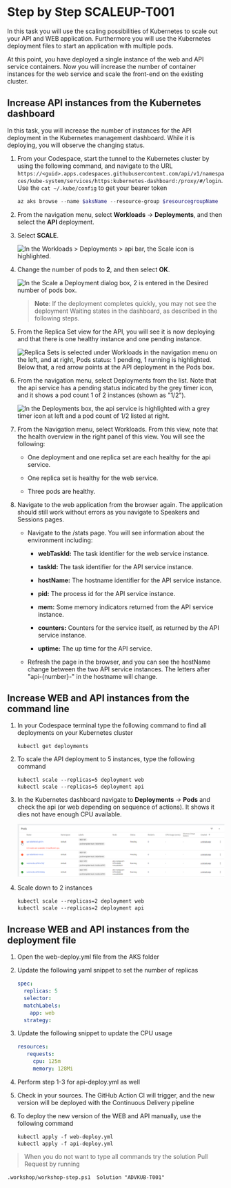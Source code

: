 # Step by Step SCALEUP-T001

In this task you will use the scaling possibilities of Kubernetes to scale out your API and WEB application. Furthermore you will use the Kubernetes deployment files to start an application with multiple pods. 

At this point, you have deployed a single instance of the web and API service containers. Now you will increase the number of container instances for the web service and scale the front-end on the existing cluster.

## Increase API instances from the Kubernetes dashboard

In this task, you will increase the number of instances for the API deployment in the Kubernetes management dashboard. While it is deploying, you will observe the changing status.

1. From your Codespace, start the tunnel to the Kubernetes cluster by using the following command, and navigate to the URL `https://<guid>.apps.codespaces.githubusercontent.com/api/v1/namespaces/kube-system/services/https:kubernetes-dashboard:/proxy/#/login`. Use the `cat ~/.kube/config` to get your bearer token  

   ```PowerShell
   az aks browse --name $aksName --resource-group $resourcegroupName
   ```

2. From the navigation menu, select **Workloads** -\> **Deployments**, and then select the **API** deployment.

2. Select **SCALE**.

   ![In the Workloads > Deployments > api bar, the Scale icon is highlighted.](/Assets/image89.png)

3. Change the number of pods to **2**, and then select **OK**.

   ![In the Scale a Deployment dialog box, 2 is entered in the Desired number of pods box.](/Assets/image116.png)

   > **Note**: If the deployment completes quickly, you may not see the deployment Waiting states in the dashboard, as described in the following steps.

4. From the Replica Set view for the API, you will see it is now deploying and that there is one healthy instance and one pending instance.

   ![Replica Sets is selected under Workloads in the navigation menu on the left, and at right, Pods status: 1 pending, 1 running is highlighted. Below that, a red arrow points at the API deployment in the Pods box.](/Assets/image117.png)

5. From the navigation menu, select Deployments from the list. Note that the api service has a pending status indicated by the grey timer icon, and it shows a pod count 1 of 2 instances (shown as "1/2").

   ![In the Deployments box, the api service is highlighted with a grey timer icon at left and a pod count of 1/2 listed at right.](/Assets/image118.png)

6. From the Navigation menu, select Workloads. From this view, note that the health overview in the right panel of this view. You will see the following:

   - One deployment and one replica set are each healthy for the api service.

   - One replica set is healthy for the web service.

   - Three pods are healthy.

7. Navigate to the web application from the browser again. The application should still work without errors as you navigate to Speakers and Sessions pages.

   - Navigate to the /stats page. You will see information about the environment including:

     - **webTaskId:** The task identifier for the web service instance.

     - **taskId:** The task identifier for the API service instance.

     - **hostName:** The hostname identifier for the API service instance.

     - **pid:** The process id for the API service instance.

     - **mem:** Some memory indicators returned from the API service instance.

     - **counters:** Counters for the service itself, as returned by the API service instance.

     - **uptime:** The up time for the API service.

   - Refresh the page in the browser, and you can see the hostName change between the two API service instances. The letters after "api-{number}-" in the hostname will change.

## Increase WEB and API instances from the command line

1. In your Codespace terminal type the following command to find all deployments on your Kubernetes cluster

   ```
   kubectl get deployments
   ```

2. To scale the API deployment to 5 instances, type the following command

   ```
   kubectl scale --replicas=5 deployment web
   kubectl scale --replicas=5 deployment api
   ```

3. In the Kubernetes dashboard navigate to **Deployments** -\> **Pods** and check the api (or web depending on sequence of actions). It shows it dies not have enough CPU available. 

   ![](/Assets/NoCPU.png)

4. Scale down to 2 instances 

   ```
   kubectl scale --replicas=2 deployment web
   kubectl scale --replicas=2 deployment api
   ```

## Increase WEB and API instances from the deployment file

1. Open the web-deploy.yml file from the AKS folder
2. Update the following yaml snippet to set the number of replicas

   ```YAML
   spec:
     replicas: 5
     selector:
     matchLabels:
       app: web
     strategy:
   ```

3. Update the following snippet to update the CPU usage

   ```YAML
   resources:
      requests:
        cpu: 125m
        memory: 128Mi
   ```

4. Perform step 1-3 for api-deploy.yml as well
5. Check in your sources. The GitHub Action CI will trigger, and the new version will be deployed with the Continuous Delivery pipeline
6. To deploy the new version of the WEB and API manually, use the following command

   ```
   kubectl apply -f web-deploy.yml
   kubectl apply -f api-deploy.yml
   ```

> When you do not want to type all commands try the solution Pull Request by running

```
.workshop/workshop-step.ps1  Solution "ADVKUB-T001"
```
